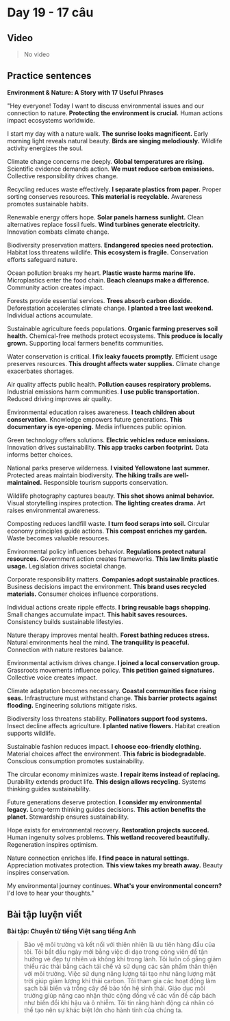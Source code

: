# Day 19 - 17 câu

## Video
> No video

## Practice sentences

**Environment & Nature: A Story with 17 Useful Phrases**

"Hey everyone! Today I want to discuss environmental issues and our connection to nature. **Protecting the environment is crucial.** Human actions impact ecosystems worldwide.

I start my day with a nature walk. **The sunrise looks magnificent.** Early morning light reveals natural beauty. **Birds are singing melodiously.** Wildlife activity energizes the soul.

Climate change concerns me deeply. **Global temperatures are rising.** Scientific evidence demands action. **We must reduce carbon emissions.** Collective responsibility drives change.

Recycling reduces waste effectively. **I separate plastics from paper.** Proper sorting conserves resources. **This material is recyclable.** Awareness promotes sustainable habits.

Renewable energy offers hope. **Solar panels harness sunlight.** Clean alternatives replace fossil fuels. **Wind turbines generate electricity.** Innovation combats climate change.

Biodiversity preservation matters. **Endangered species need protection.** Habitat loss threatens wildlife. **This ecosystem is fragile.** Conservation efforts safeguard nature.

Ocean pollution breaks my heart. **Plastic waste harms marine life.** Microplastics enter the food chain. **Beach cleanups make a difference.** Community action creates impact.

Forests provide essential services. **Trees absorb carbon dioxide.** Deforestation accelerates climate change. **I planted a tree last weekend.** Individual actions accumulate.

Sustainable agriculture feeds populations. **Organic farming preserves soil health.** Chemical-free methods protect ecosystems. **This produce is locally grown.** Supporting local farmers benefits communities.

Water conservation is critical. **I fix leaky faucets promptly.** Efficient usage preserves resources. **This drought affects water supplies.** Climate change exacerbates shortages.

Air quality affects public health. **Pollution causes respiratory problems.** Industrial emissions harm communities. **I use public transportation.** Reduced driving improves air quality.

Environmental education raises awareness. **I teach children about conservation.** Knowledge empowers future generations. **This documentary is eye-opening.** Media influences public opinion.

Green technology offers solutions. **Electric vehicles reduce emissions.** Innovation drives sustainability. **This app tracks carbon footprint.** Data informs better choices.

National parks preserve wilderness. **I visited Yellowstone last summer.** Protected areas maintain biodiversity. **The hiking trails are well-maintained.** Responsible tourism supports conservation.

Wildlife photography captures beauty. **This shot shows animal behavior.** Visual storytelling inspires protection. **The lighting creates drama.** Art raises environmental awareness.

Composting reduces landfill waste. **I turn food scraps into soil.** Circular economy principles guide actions. **This compost enriches my garden.** Waste becomes valuable resources.

Environmental policy influences behavior. **Regulations protect natural resources.** Government action creates frameworks. **This law limits plastic usage.** Legislation drives societal change.

Corporate responsibility matters. **Companies adopt sustainable practices.** Business decisions impact the environment. **This brand uses recycled materials.** Consumer choices influence corporations.

Individual actions create ripple effects. **I bring reusable bags shopping.** Small changes accumulate impact. **This habit saves resources.** Consistency builds sustainable lifestyles.

Nature therapy improves mental health. **Forest bathing reduces stress.** Natural environments heal the mind. **The tranquility is peaceful.** Connection with nature restores balance.

Environmental activism drives change. **I joined a local conservation group.** Grassroots movements influence policy. **This petition gained signatures.** Collective voice creates impact.

Climate adaptation becomes necessary. **Coastal communities face rising seas.** Infrastructure must withstand change. **This barrier protects against flooding.** Engineering solutions mitigate risks.

Biodiversity loss threatens stability. **Pollinators support food systems.** Insect decline affects agriculture. **I planted native flowers.** Habitat creation supports wildlife.

Sustainable fashion reduces impact. **I choose eco-friendly clothing.** Material choices affect the environment. **This fabric is biodegradable.** Conscious consumption promotes sustainability.

The circular economy minimizes waste. **I repair items instead of replacing.** Durability extends product life. **This design allows recycling.** Systems thinking guides sustainability.

Future generations deserve protection. **I consider my environmental legacy.** Long-term thinking guides decisions. **This action benefits the planet.** Stewardship ensures sustainability.

Hope exists for environmental recovery. **Restoration projects succeed.** Human ingenuity solves problems. **This wetland recovered beautifully.** Regeneration inspires optimism.

Nature connection enriches life. **I find peace in natural settings.** Appreciation motivates protection. **This view takes my breath away.** Beauty inspires conservation.

My environmental journey continues. **What's your environmental concern?** I'd love to hear your thoughts."

## Bài tập luyện viết

**Bài tập: Chuyển từ tiếng Việt sang tiếng Anh**

> Bảo vệ môi trường và kết nối với thiên nhiên là ưu tiên hàng đầu của tôi. Tôi bắt đầu ngày mới bằng việc đi dạo trong công viên để tận hưởng vẻ đẹp tự nhiên và không khí trong lành. Tôi luôn cố gắng giảm thiểu rác thải bằng cách tái chế và sử dụng các sản phẩm thân thiện với môi trường. Việc sử dụng năng lượng tái tạo như năng lượng mặt trời giúp giảm lượng khí thải carbon. Tôi tham gia các hoạt động làm sạch bãi biển và trồng cây để bảo tồn hệ sinh thái. Giáo dục môi trường giúp nâng cao nhận thức cộng đồng về các vấn đề cấp bách như biến đổi khí hậu và ô nhiễm. Tôi tin rằng hành động cá nhân có thể tạo nên sự khác biệt lớn cho hành tinh của chúng ta.

